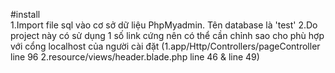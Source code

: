 #install<br/>
1.Import file sql vào cơ sở dữ liệu PhpMyadmin. Tên database là 'test'
2.Do project này có sử dụng 1 số link cứng nên có thể cần chỉnh sao cho phù hợp với cổng localhost của người cài đặt 
(1.app/Http/Controllers/pageController line 96
 2.resource/views/header.blade.php line 46 & line 49)
